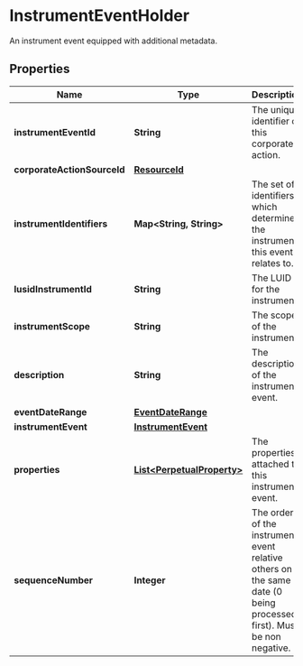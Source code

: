 

# InstrumentEventHolder

An instrument event equipped with additional metadata.

## Properties

Name | Type | Description | Notes
------------ | ------------- | ------------- | -------------
**instrumentEventId** | **String** | The unique identifier of this corporate action. | 
**corporateActionSourceId** | [**ResourceId**](ResourceId.md) |  |  [optional]
**instrumentIdentifiers** | **Map&lt;String, String&gt;** | The set of identifiers which determine the instrument this event relates to. | 
**lusidInstrumentId** | **String** | The LUID for the instrument. | 
**instrumentScope** | **String** | The scope of the instrument. | 
**description** | **String** | The description of the instrument event. | 
**eventDateRange** | [**EventDateRange**](EventDateRange.md) |  | 
**instrumentEvent** | [**InstrumentEvent**](InstrumentEvent.md) |  | 
**properties** | [**List&lt;PerpetualProperty&gt;**](PerpetualProperty.md) | The properties attached to this instrument event. |  [optional]
**sequenceNumber** | **Integer** | The order of the instrument event relative others on the same date (0 being processed first). Must be non negative. |  [optional]



